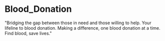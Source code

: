 # Blood_Donation
"Bridging the gap between those in need and those willing to help. Your lifeline to blood donation. Making a difference, one blood donation at a time. Find blood, save lives."
